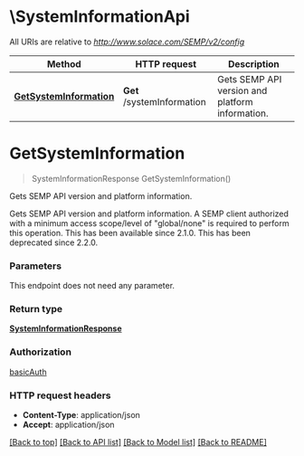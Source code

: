 # \SystemInformationApi

All URIs are relative to *http://www.solace.com/SEMP/v2/config*

Method | HTTP request | Description
------------- | ------------- | -------------
[**GetSystemInformation**](SystemInformationApi.md#GetSystemInformation) | **Get** /systemInformation | Gets SEMP API version and platform information.


# **GetSystemInformation**
> SystemInformationResponse GetSystemInformation()

Gets SEMP API version and platform information.

Gets SEMP API version and platform information.  A SEMP client authorized with a minimum access scope/level of \"global/none\" is required to perform this operation.  This has been available since 2.1.0.  This has been deprecated since 2.2.0.


### Parameters
This endpoint does not need any parameter.

### Return type

[**SystemInformationResponse**](SystemInformationResponse.md)

### Authorization

[basicAuth](../README.md#basicAuth)

### HTTP request headers

 - **Content-Type**: application/json
 - **Accept**: application/json

[[Back to top]](#) [[Back to API list]](../README.md#documentation-for-api-endpoints) [[Back to Model list]](../README.md#documentation-for-models) [[Back to README]](../README.md)

